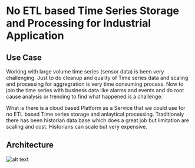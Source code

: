 # No ETL based Time Series Storage and Processing for Industrial Application

## Use Case

Working with large volume time series (sensor data) is been very challenging. Just to do cleanup and quality of Time series data and scaling and processing for aggregration is very time consuming process. Now to join the time series with business data like alarms and events and do root cause analysis or trending to find what happened is a challenge.

What is there is a cloud based Platform as a Service that we could use for no ETL based Time series storage and anlaytical processing. Traditionaly there has been historian data base which does a great job but limitation are scaling and cost. Historians can scale but very expensive.



## Architecture

![alt text](https://github.com/balakreshnan/IIoT-AI/tree/master/IIoT/IIoTTimeSeriesArch.jpg "Architecture")